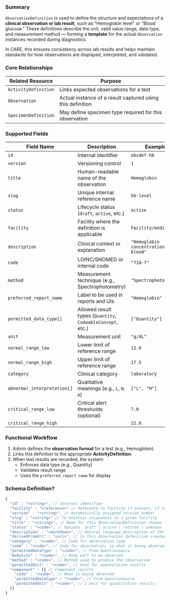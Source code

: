 ### Summary

`ObservationDefinition` is used to define the structure and expectations of a **clinical observation or lab result**, such as "Hemoglobin level" or "Blood glucose." These definitions describe the unit, valid value range, data type, and measurement method — forming a **template** for the actual `Observation` instances recorded during diagnostics.

In CARE, this ensures consistency across lab results and helps maintain standards for how observations are displayed, interpreted, and validated.

### Core Relationships

| Related Resource     | Purpose                                                    |
| -------------------- | ---------------------------------------------------------- |
| `ActivityDefinition` | Links expected observations for a test                     |
| `Observation`        | Actual instance of a result captured using this definition |
| `SpecimenDefinition` | May define specimen type required for this observation     |

### Supported Fields

| Field Name                  | Description                                                | Example                               |
| --------------------------- | ---------------------------------------------------------- | ------------------------------------- |
| `id`                        | Internal identifier                                        | `obsdef-hb`                           |
| `version`                   | Versioning control                                         | `1`                                   |
| `title`                     | Human-readable name of the observation                     | `Hemoglobin`                          |
| `slug`                      | Unique internal reference name                             | `hb-level`                            |
| `status`                    | Lifecycle status (`draft`, `active`, etc.)                 | `active`                              |
| `facility`                  | Facility where the definition is applicable                | `Facility/medicity`                   |
| `description`               | Clinical context or explanation                            | `"Hemoglobin concentration in blood"` |
| `code`                      | LOINC/SNOMED or internal code                              | `"718-7"`                             |
| `method`                    | Measurement technique (e.g., Spectrophotometry)            | `"Spectrophotometry"`                 |
| `preferred_report_name`     | Label to be used in reports and UIs                        | `"Hemoglobin"`                        |
| `permitted_data_type[]`     | Allowed result types (`Quantity`, `CodeableConcept`, etc.) | `["Quantity"]`                        |
| `unit`                      | Measurement unit                                           | `"g/dL"`                              |
| `normal_range_low`          | Lower limit of reference range                             | `12.0`                                |
| `normal_range_high`         | Upper limit of reference range                             | `17.5`                                |
| `category`                  | Clinical category                                          | `laboratory`                          |
| `abnormal_interpretation[]` | Qualitative meanings (e.g., `L`, `H`, `A`)                 | `["L", "H"]`                          |
| `critical_range_low`        | Critical alert thresholds (optional)                       | `7.0`                                 |
| `critical_range_high`       |                                                            | `22.0`                                |

### Functional Workflow

1. Admin defines the **observation format** for a test (e.g., Hemoglobin).
2. Links this definition to the appropriate **ActivityDefinition**.
3. When test results are recorded, the system:
   - Enforces data type (e.g., Quantity)
   - Validates result range
   - Uses the `preferred_report_name` for display

### Schema Definition?

```jsx
{
  "id" : "<string>", // Internal identifier
  "facility" : "<reference>" // Reference to facility if present, if not present, defenition is instance wide
  "version" : "<string>", // Automatically assigned version number
  "slug" : "<string>" // To maintain uniqueness in a given facility
  "title" : "<string>", // Name for this ObservationDefinition (human friendly)
  "status" : "<code>", // Options  draft | active | retired | unknown
  "description" : "<markdown>", // Natural language description of the ObservationDefinition
  "derivedFromUri" : "<uri>", // Is this observation defenition created based on an external URI
  "category" : "<code>", // Code for observation type
  "code" : "<code>", // Code for observation, ie what is being observed
  "permittedDataType" : "<code>", // From Questionnaire
  "bodySite" : "<code>", // Body part to be observed
  "method" : "<code>", // Method used to produce the observation
  "permittedUnit" : "<code>", // Unit for quantitative results
  "component" : [{ // Component results
    "code" : "<code>", // What is being observed
    "permittedDataType" : "<code>", // From Questionnaire
    "permittedUnit" : "<code>", // I Unit for quantitative results
  }]
}
```
